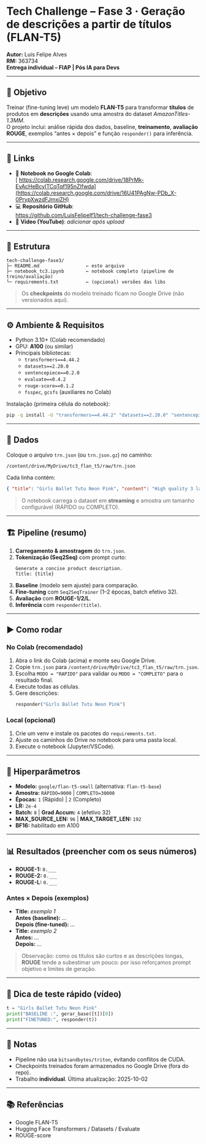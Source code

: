 # Tech Challenge – Fase 3 · Geração de descrições a partir de títulos (FLAN-T5)

**Autor:** Luís Felipe Alves  
**RM:** 363734  
**Entrega individual – FIAP | Pós IA para Devs**

---

## 🎯 Objetivo
Treinar (fine-tuning leve) um modelo **FLAN-T5** para transformar **títulos** de produtos em **descrições** usando uma amostra do dataset *AmazonTitles-1.3MM*.  
O projeto inclui: análise rápida dos dados, baseline, **treinamento**, **avaliação ROUGE**, exemplos “antes × depois” e função `responder()` para inferência.

---

## 🔗 Links
- 📓 **Notebook no Google Colab**:  
 [ https://colab.research.google.com/drive/18PrMk-EvAcHeBcyITCqTqf195nZlfwda](https://colab.research.google.com/drive/16U41PAgNw-PDb_X-0PrypXwzdFJmxjZH)
- 💻 **Repositório GitHub**:  
  https://github.com/LuisFelipelf1/tech-challenge-fase3
- 🎥 **Vídeo (YouTube)**: _adicionar após upload_

---

## 🧱 Estrutura
```
tech-challenge-fase3/
├─ README.md                 ← este arquivo
├─ notebook_tc3.ipynb        ← notebook completo (pipeline de treino/avaliação)
└─ requirements.txt          ← (opcional) versões das libs
```

> Os **checkpoints** do modelo treinado ficam no Google Drive (não versionados aqui).

---

## ⚙️ Ambiente & Requisitos

- Python 3.10+ (Colab recomendado)
- GPU: **A100** (ou similar)
- Principais bibliotecas:
  - `transformers==4.44.2`
  - `datasets==2.20.0`
  - `sentencepiece==0.2.0`
  - `evaluate==0.4.2`
  - `rouge-score==0.1.2`
  - `fsspec`, `gcsfs` (auxiliares no Colab)

Instalação (primeira célula do notebook):
```bash
pip -q install -U "transformers==4.44.2" "datasets==2.20.0" "sentencepiece==0.2.0"                  "evaluate==0.4.2" "rouge-score==0.1.2" fsspec gcsfs
```

---

## 📁 Dados
Coloque o arquivo `trn.json` (ou `trn.json.gz`) no caminho:
```
/content/drive/MyDrive/tc3_flan_t5/raw/trn.json
```

Cada linha contém:
```json
{ "title": "Girls Ballet Tutu Neon Pink", "content": "High quality 3 layer ballet tutu..." }
```

> O notebook carrega o dataset em **streaming** e amostra um tamanho configurável (RÁPIDO ou COMPLETO).

---

## 🏗️ Pipeline (resumo)
1. **Carregamento & amostragem** do `trn.json`.
2. **Tokenização (Seq2Seq)** com prompt curto:
   ```
   Generate a concise product description.
   Title: {title}
   ```
3. **Baseline** (modelo sem ajuste) para comparação.
4. **Fine-tuning** com `Seq2SeqTrainer` (1–2 épocas, batch efetivo 32).
5. **Avaliação** com **ROUGE-1/2/L**.
6. **Inferência** com `responder(title)`.

---

## ▶️ Como rodar

### No Colab (recomendado)
1. Abra o link do Colab (acima) e monte seu Google Drive.  
2. Copie `trn.json` para `/content/drive/MyDrive/tc3_flan_t5/raw/trn.json`.  
3. Escolha `MODO = "RAPIDO"` para validar ou `MODO = "COMPLETO"` para o resultado final.  
4. Execute todas as células.  
5. Gere descrições:
   ```python
   responder("Girls Ballet Tutu Neon Pink")
   ```

### Local (opcional)
1. Crie um venv e instale os pacotes do `requirements.txt`.  
2. Ajuste os caminhos do Drive no notebook para uma pasta local.  
3. Execute o notebook (Jupyter/VSCode).

---

## 🔧 Hiperparâmetros
- **Modelo:** `google/flan-t5-small` (alternativa: `flan-t5-base`)
- **Amostra:** `RÁPIDO=9000` | `COMPLETO=30000`  
- **Épocas:** `1` (Rápido) | `2` (Completo)  
- **LR:** `2e-4`  
- **Batch:** `8` | **Grad Accum:** `4` (efetivo 32)  
- **MAX_SOURCE_LEN:** `96` | **MAX_TARGET_LEN:** `192`  
- **BF16:** habilitado em A100

---

## 📊 Resultados (preencher com os seus números)
- **ROUGE-1:** `0.___`
- **ROUGE-2:** `0.___`
- **ROUGE-L:** `0.___`

### Antes × Depois (exemplos)
- **Title:** _exemplo 1_  
  **Antes (baseline):** _…_  
  **Depois (fine-tuned):** _…_
- **Title:** _exemplo 2_  
  **Antes:** _…_  
  **Depois:** _…_

> Observação: como os títulos são curtos e as descrições longas, **ROUGE** tende a subestimar um pouco: por isso reforçamos prompt objetivo e limites de geração.

---

## 🧪 Dica de teste rápido (vídeo)
```python
t = "Girls Ballet Tutu Neon Pink"
print("BASELINE :", gerar_base([t])[0])
print("FINETUNED:", responder(t))
```

---

## 📝 Notas
- Pipeline não usa `bitsandbytes/triton`, evitando conflitos de CUDA.
- Checkpoints treinados foram armazenados no Google Drive (fora do repo).
- Trabalho **individual**. Última atualização: 2025-10-02

---

## 📚 Referências
- Google FLAN-T5  
- Hugging Face Transformers / Datasets / Evaluate  
- ROUGE-score
